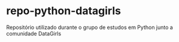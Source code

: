 # repo-python-datagirls
Repositório utilizado durante o grupo de estudos em Python junto a comunidade DataGirls
